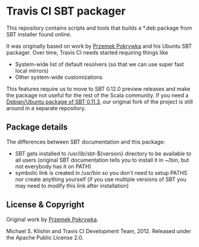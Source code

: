 # Travis CI SBT packager

This repository contains scripts and tools that builds a *.deb package from SBT installer found online.

It was originally based on work by [Przemek Pokrywka](http://github.com/przemek-pokrywka) and his Ubuntu SBT packager.
Over time, Travis CI needs started requiring things like

 * System-wide list of default resolvers (so that we can use super fast local mirrors)
 * Other system-wide customizations

This features require us to move to SBT 0.12.0 preview releases and make the package not useful for the rest of
the Scala community. If you need a [Debian/Ubuntu package of SBT 0.11.3](https://github.com/michaelklishin/sbt-installer-ubuntizer),
our original fork of the project is still around in a separate repository.


## Package details

The differences between SBT documentation and this package:
- SBT gets installed to /usr/lib/sbt-${version} directory to be available to all users
  (original SBT documentation tells you to install it in ~/bin, but not everybody has it on PATH)
- symbolic link is created in /usr/bin so you don't need to setup PATHS nor create anything yourself
  (if you use multiple versions of SBT you may need to modify this link after installation)


## License & Copyright

Original work by [Przemek Pokrywka](http://github.com/przemek-pokrywka).

Michael S. Klishin and Travis CI Development Team, 2012. Released under the Apache Public License 2.0.
